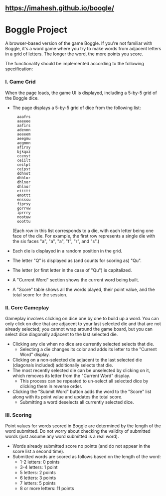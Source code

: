 ##  https://imahesh.github.io/boogle/ 

Boggle Project
==============
A browser-based version of the game Boggle. 
If you're not familiar with Boggle, it's a word game where you try to make words from adjacent letters in a grid of letters. The longer the word, the more points you score.

The functionality should be implemented according to the following specification:

### I. Game Grid

When the page loads, the game UI is displayed, including a 5-by-5 grid of the Boggle dice.

* The page displays a 5-by-5 grid of dice from the following list:

        aaafrs
        aaeeee
        aafirs
        adennn
        aeeeem
        aeegmu
        aegmnn
        afirsy
        bjkqxz
        ccenst
        ceiilt
        ceilpt
        ceipst
        ddhnot
        dhhlor
        dhlnor
        dhlnor
        eiiitt
        emottt
        ensssu
        fiprsy
        gorrvw
        iprrry
        nootuw
        ooottu

    (Each row in this list corresponds to a die, with each letter being one face of the die. For example, the first row represents a single die with the six faces "a", "a", "a", "f", "r", and "s".)

* Each die is displayed in a random position in the grid.
* The letter "Q" is displayed as (and counts for scoring as) "Qu".
* The letter (or first letter in the case of "Qu") is capitalized.
* A "Current Word" section shows the current word being built.
* A "Score" table shows all the words played, their point value, and the total score for the session.

### II. Core Gameplay

Gameplay involves clicking on dice one by one to build up a word. You can only click on dice that are adjacent to your last selected die and that are not already selected; you cannot wrap around the game board, but you can select dice diagonally adjacent to the last selected die.

* Clicking any die when no dice are currently selected selects that die.
    * Selecting a die changes its color and adds its letter to the "Current Word" display.
* Clicking on a non-selected die adjacent to the last selected die (diagonals included) additionally selects that die.
* The most recently selected die can be unselected by clicking on it, which removes its letter from the "Current Word" display.
    * This process can be repeated to un-select all selected dice by clicking them in reverse order.
* Clicking the "Submit Word" button adds the word to the "Score" list along with its point value and updates the total score.
    * Submitting a word deselects all currently selected dice.

### III. Scoring

Point values for words scored in Boggle are determined by the length of the word submitted. Do not worry about checking the validity of submitted words (just assume any word submitted is a real word).

* Words already submitted score no points (and do not appear in the score list a second time).
* Submitted words are scored as follows based on the length of the word:
    * 1-2 letters: 0 points
    * 3-4 letters: 1 point
    * 5 letters: 2 points
    * 6 letters: 3 points
    * 7 letters: 5 points
    * 8 or more letters: 11 points



